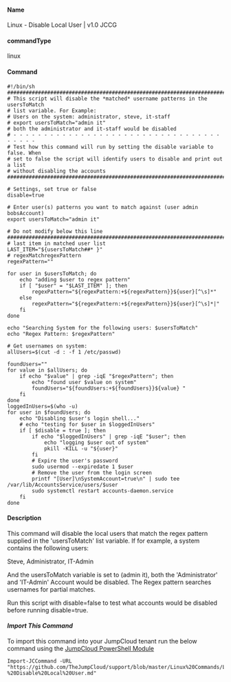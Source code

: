 #### Name

Linux - Disable Local User | v1.0 JCCG

#### commandType

linux

#### Command

```
#!/bin/sh
################################################################################
# This script will disable the *matched* username patterns in the usersToMatch
# list variable. For Example:
# Users on the system: administrator, steve, it-staff
# export usersToMatch="admin it"
# both the administrator and it-staff would be disabled
# - - - - - - - - - - - - - - - - - - - - - - - - - - - - - - - - - - - - - - -
# Test how this command will run by setting the disable variable to false. When
# set to false the script will identify users to disable and print out a list
# without disabling the accounts
################################################################################

# Settings, set true or false
disable=true

# Enter user(s) patterns you want to match against (user admin bobsAccount)
export usersToMatch="admin it"

# Do not modify below this line
################################################################################
# last item in matched user list
LAST_ITEM="${usersToMatch##* }"
# regexMatchregexPattern
regexPattern=""

for user in $usersToMatch; do
    echo "adding $user to regex pattern"
    if [ "$user" = "$LAST_ITEM" ]; then
        regexPattern="${regexPattern:+${regexPattern}}${user}[^\s]*"
    else
        regexPattern="${regexPattern:+${regexPattern}}${user}[^\s]*|"
    fi
done

echo "Searching System for the following users: $usersToMatch"
echo "Regex Pattern: $regexPattern"

# Get usernames on system:
allUsers=$(cut -d : -f 1 /etc/passwd)

foundUsers=""
for value in $allUsers; do
    if echo "$value" | grep -iqE "$regexPattern"; then
        echo "found user $value on system"
        foundUsers="${foundUsers:+${foundUsers}}${value} "
    fi
done
loggedInUsers=$(who -u)
for user in $foundUsers; do
    echo "Disabling $user's login shell..."
    # echo "testing for $user in $loggedInUsers"
    if [ $disable = true ]; then
        if echo "$loggedInUsers" | grep -iqE "$user"; then
            echo "logging $user out of system"
            pkill -KILL -u "${user}"
        fi
        # Expire the user's password
        sudo usermod --expiredate 1 $user
        # Remove the user from the login screen
        printf "[User]\nSystemAccount=true\n" | sudo tee /var/lib/AccountsService/users/$user
        sudo systemctl restart accounts-daemon.service
    fi
done

```

#### Description

This command will disable the local users that match the regex pattern supplied in the 'usersToMatch' list variable. If for example, a system contains the following users:

Steve, Administrator, IT-Admin

And the usersToMatch variable is set to (admin it), both the 'Administrator' and 'IT-Admin' Account would be disabled. The Regex pattern searches usernames for partial matches.

Run this script with disable=false to test what accounts would be disabled before running disable=true.

#### *Import This Command*

To import this command into your JumpCloud tenant run the below command using the [JumpCloud PowerShell Module](https://github.com/TheJumpCloud/support/wiki/Installing-the-JumpCloud-PowerShell-Module)

```
Import-JCCommand -URL "https://github.com/TheJumpCloud/support/blob/master/Linux%20Commands/Linux%20-%20Disable%20Local%20User.md"
```

